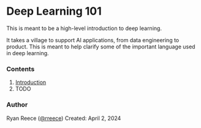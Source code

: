 # Deep Learning 101

This is meant to be a high-level introduction to deep learning.

It takes a village to support AI applications, from data engineering to product. This is meant to help clarify some of the important language used in deep learning.


### Contents

1. [Introduction](introduction.md)
2. TODO


### Author

Ryan Reece ([@rreece](https://github.com/rreece))
Created: April 2, 2024
